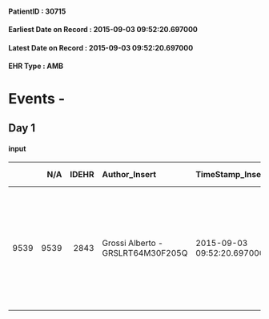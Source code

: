 
#### PatientID : 30715
#### Earliest Date on Record : 2015-09-03 09:52:20.697000
#### Latest Date on Record : 2015-09-03 09:52:20.697000
#### EHR Type : AMB

# Events - 

## Day 1

#### input
|      |    N/A |   IDEHR | Author_Insert                     | TimeStamp_Insert           | EHRType   |   PatientID |   IDDigitalSignDocument | persone_vicine   |   Unnamed: 0_x.1 |   IDANAMNESI_SOCIALE | Patient   | FamigliaAltro   | Paziente_T   | FamigliaAltro_T   |   Non_Rilevabile_x.1 | Note_Non_Rilevabile_x.1   | opt_Problemi   | chk_contr_sintomi   | opt_paziente_a   | opt_famiglia_a   | opt_adeguatezza   | ds_note_ad                                                                                                                                                      | opt_paziente_solo   | opt_presente_assente   | Caregiver_principale   | opt_risorse_ec   | opt_paziente_ad   | opt_caregiver_ad   | opt_inv_civile            | Needs     |
|-----:|-------:|--------:|:----------------------------------|:---------------------------|:----------|------------:|------------------------:|:-----------------|-----------------:|---------------------:|:----------|:----------------|:-------------|:------------------|---------------------:|:--------------------------|:---------------|:--------------------|:-----------------|:-----------------|:------------------|:----------------------------------------------------------------------------------------------------------------------------------------------------------------|:--------------------|:-----------------------|:-----------------------|:-----------------|:------------------|:-------------------|:--------------------------|:----------|
| 9539 |   9539 |    2843 | Grossi Alberto - GRSLRT64M30F205Q | 2015-09-03 09:52:20.697000 | AMB       |       30715 |                  129748 | N/A              |             1274 |                  843 | Si#1      | Si#1            | No#0         | Si#1              |                    0 | NR                        | No#0           | controllo sintomi#0 | Congruenti#1     | Congruenti#1     | Da valutare#2     | Il paziente abita da solo nella stessa villetta in cui vive il fratello Fabrizio e la cognata. Un nipote lavora ma riesce comunque a collaborare all'assistenza | Si#1                | Presente#1             | fratello Fabrizio      | Adeguate#1       | Totale#2          | Totale#2           | in fase di accertamento#2 | Clinici#0 |


